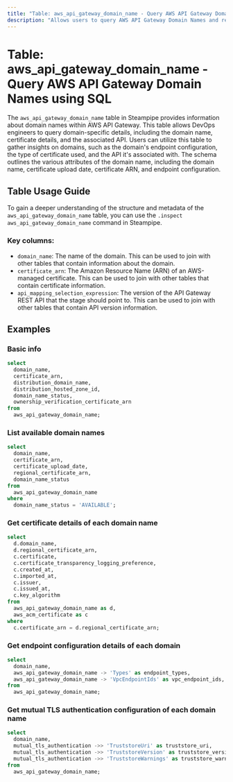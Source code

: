 ```yaml
---
title: "Table: aws_api_gateway_domain_name - Query AWS API Gateway Domain Names using SQL"
description: "Allows users to query AWS API Gateway Domain Names and retrieve details about each domain's configuration, certificate, and associated API."
---
```


# Table: aws_api_gateway_domain_name - Query AWS API Gateway Domain Names using SQL

The `aws_api_gateway_domain_name` table in Steampipe provides information about domain names within AWS API Gateway. This table allows DevOps engineers to query domain-specific details, including the domain name, certificate details, and the associated API. Users can utilize this table to gather insights on domains, such as the domain's endpoint configuration, the type of certificate used, and the API it's associated with. The schema outlines the various attributes of the domain name, including the domain name, certificate upload date, certificate ARN, and endpoint configuration.

## Table Usage Guide

To gain a deeper understanding of the structure and metadata of the `aws_api_gateway_domain_name` table, you can use the `.inspect aws_api_gateway_domain_name` command in Steampipe.

### Key columns:

- `domain_name`: The name of the domain. This can be used to join with other tables that contain information about the domain.
- `certificate_arn`: The Amazon Resource Name (ARN) of an AWS-managed certificate. This can be used to join with other tables that contain certificate information.
- `api_mapping_selection_expression`: The version of the API Gateway REST API that the stage should point to. This can be used to join with other tables that contain API version information.

## Examples

### Basic info

```sql
select
  domain_name,
  certificate_arn,
  distribution_domain_name,
  distribution_hosted_zone_id,
  domain_name_status,
  ownership_verification_certificate_arn
from
  aws_api_gateway_domain_name;
```

### List available domain names

```sql
select
  domain_name,
  certificate_arn,
  certificate_upload_date,
  regional_certificate_arn,
  domain_name_status
from
  aws_api_gateway_domain_name
where
  domain_name_status = 'AVAILABLE';
```

### Get certificate details of each domain name

```sql
select
  d.domain_name,
  d.regional_certificate_arn,
  c.certificate,
  c.certificate_transparency_logging_preference,
  c.created_at,
  c.imported_at,
  c.issuer,
  c.issued_at,
  c.key_algorithm
from
  aws_api_gateway_domain_name as d,
  aws_acm_certificate as c
where
  c.certificate_arn = d.regional_certificate_arn;
```

### Get endpoint configuration details of each domain

```sql
select
  domain_name,
  aws_api_gateway_domain_name -> 'Types' as endpoint_types,
  aws_api_gateway_domain_name -> 'VpcEndpointIds' as vpc_endpoint_ids,
from
  aws_api_gateway_domain_name;
```

### Get mutual TLS authentication configuration of each domain name

```sql
select
  domain_name,
  mutual_tls_authentication ->> 'TruststoreUri' as truststore_uri,
  mutual_tls_authentication ->> 'TruststoreVersion' as truststore_version,
  mutual_tls_authentication ->> 'TruststoreWarnings' as truststore_warnings
from
  aws_api_gateway_domain_name;
```